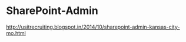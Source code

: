 SharePoint-Admin
================

http://usitrecruiting.blogspot.in/2014/10/sharepoint-admin-kansas-city-mo.html
